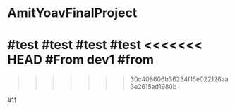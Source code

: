 # AmitYoavFinalProject
#test
#test
#test
#test
<<<<<<< HEAD
#From dev1
#from
=======
>>>>>>> 30c408606b36234f15e022126aa3e2615ad1980b

#11
